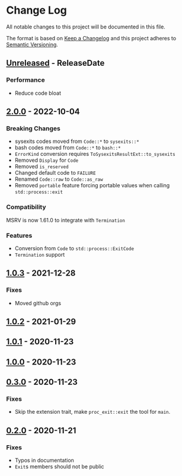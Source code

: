 # Change Log
All notable changes to this project will be documented in this file.

The format is based on [Keep a Changelog](http://keepachangelog.com/)
and this project adheres to [Semantic Versioning](http://semver.org/).

<!-- next-header -->
## [Unreleased] - ReleaseDate

### Performance

- Reduce code bloat

## [2.0.0] - 2022-10-04

### Breaking Changes

- sysexits codes moved from `Code::*` to `sysexits::*`
- bash codes moved from `Code::*` to `bash::*`
- `ErrorKind` conversion requires `ToSysexitsResultExt::to_sysexits`
- Removed `Display` for `Code`
- Removed `is_reserved`
- Changed default code to `FAILURE`
- Renamed `Code::raw` to `Code::as_raw`
- Removed `portable` feature forcing portable values when calling `std::process::exit`

### Compatibility

MSRV is now 1.61.0 to integrate with `Termination`

### Features

- Conversion from `Code` to `std::process::ExitCode`
- `Termination` support

## [1.0.3] - 2021-12-28

### Fixes

- Moved github orgs

## [1.0.2] - 2021-01-29

## [1.0.1] - 2020-11-23

## [1.0.0] - 2020-11-23

## [0.3.0] - 2020-11-23

### Fixes

- Skip the extension trait, make `proc_exit::exit` the tool for `main`.

## [0.2.0] - 2020-11-21

### Fixes

- Typos in documentation
- `Exit`s members should not be public

<!-- next-url -->
[Unreleased]: https://github.com/rust-cli/proc-exit/compare/v2.0.0...HEAD
[2.0.0]: https://github.com/rust-cli/proc-exit/compare/v1.0.3...v2.0.0
[1.0.3]: https://github.com/rust-cli/proc-exit/compare/v1.0.2...v1.0.3
[1.0.2]: https://github.com/rust-cli/proc-exit/compare/v1.0.1...v1.0.2
[1.0.1]: https://github.com/rust-cli/proc-exit/compare/v1.0.0...v1.0.1
[1.0.0]: https://github.com/rust-cli/proc-exit/compare/v0.3.0...v1.0.0
[0.3.0]: https://github.com/rust-cli/proc-exit/compare/v0.2.0...v0.3.0
[0.2.0]: https://github.com/rust-cli/proc-exit/compare/v0.1.0...v0.2.0
